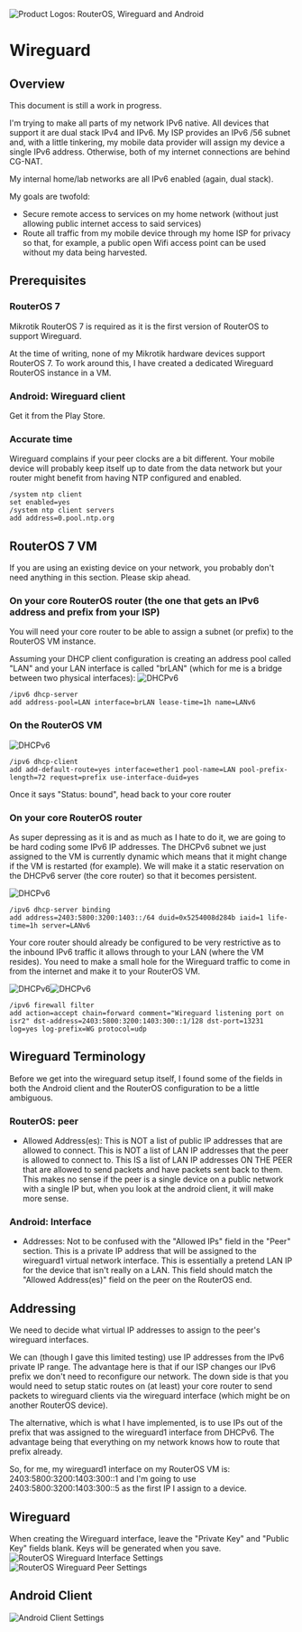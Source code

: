 ![Product Logos: RouterOS, Wireguard and Android](Wireguard/RouterosPlusWireguardPlusAndroid.png)
# Wireguard
## Overview
This document is still a work in progress.

I'm trying to make all parts of my network IPv6 native.  All devices that
support it are dual stack IPv4 and IPv6.  My ISP provides an IPv6 /56 subnet
and, with a little tinkering, my mobile data provider will assign my device a
single IPv6 address.  Otherwise, both of my internet connections are behind
CG-NAT.

My internal home/lab networks are all IPv6 enabled (again, dual stack).

My goals are twofold:
* Secure remote access to services on my home network (without just allowing public internet access to said services)
* Route all traffic from my mobile device through my home ISP for privacy so
that, for example, a public open Wifi access point can be used without my data
being harvested.

## Prerequisites
### RouterOS 7
Mikrotik RouterOS 7 is required as it is the first version of RouterOS to
support Wireguard.

At the time of writing, none of my Mikrotik hardware devices support RouterOS 7.
To work around this, I have created a dedicated Wireguard RouterOS instance in a
VM.

### Android: Wireguard client
Get it from the Play Store.

### Accurate time
Wireguard complains if your peer clocks are a bit different.  Your mobile device
will probably keep itself up to date from the data network but your router might
benefit from having NTP configured and enabled.

```
/system ntp client
set enabled=yes
/system ntp client servers
add address=0.pool.ntp.org
```

## RouterOS 7 VM
If you are using an existing device on your network, you probably don't need anything in this section.  Please skip ahead.

### On your core RouterOS router (the one that gets an IPv6 address and prefix from your ISP)

You will need your core router to be able to assign a subnet (or prefix) to the
RouterOS VM instance.

Assuming your DHCP client configuration is creating an address pool called
"LAN" and your LAN interface is called "brLAN" (which for me is a bridge between
two physical interfaces): ![DHCPv6](Wireguard/DHCPv6-01.png)

```
/ipv6 dhcp-server
add address-pool=LAN interface=brLAN lease-time=1h name=LANv6
```

### On the RouterOS VM
![DHCPv6](Wireguard/DHCPv6-02.png)

```
/ipv6 dhcp-client
add add-default-route=yes interface=ether1 pool-name=LAN pool-prefix-length=72 request=prefix use-interface-duid=yes
```

Once it says "Status: bound", head back to your core router

### On your core RouterOS router
As super depressing as it is and as much as I hate to do it, we are going to be
hard coding some IPv6 IP addresses.  The DHCPv6 subnet we just assigned to the
VM is currently dynamic which means that it might change if the VM is restarted
(for example).  We will make it a static reservation on the DHCPv6 server (the
  core router) so that it becomes persistent.

![DHCPv6](Wireguard/DHCPv6-03.png)

```
/ipv6 dhcp-server binding
add address=2403:5800:3200:1403::/64 duid=0x5254008d284b iaid=1 life-time=1h server=LANv6
```

Your core router should already be configured to be very restrictive as to the
inbound IPv6 traffic it allows through to your LAN (where the VM resides).  You
need to make a small hole for the Wireguard traffic to come in from the internet
and make it to your RouterOS VM.

![DHCPv6](Wireguard/Firewall-01.png)![DHCPv6](Wireguard/Firewall-02.png)

```
/ipv6 firewall filter
add action=accept chain=forward comment="Wireguard listening port on isr2" dst-address=2403:5800:3200:1403:300::1/128 dst-port=13231 log=yes log-prefix=WG protocol=udp
```

## Wireguard Terminology
Before we get into the wireguard setup itself, I found some of the fields in
both the Android client and the RouterOS configuration to be a little ambiguous.

### RouterOS: peer
* Allowed Address(es): This is NOT a list of public IP addresses that are
allowed to connect.  This is NOT a list of LAN IP addresses that the peer is
allowed to connect to.  This IS a list of LAN IP addresses ON THE PEER that are
allowed to send packets and have packets sent back to them.  This makes no sense
if the peer is a single device on a public network with a single IP but, when
you look at the android client, it will make more sense.

### Android: Interface
* Addresses: Not to be confused with the "Allowed IPs" field in the "Peer"
section.  This is a private IP address that will be assigned to the wireguard1
virtual network interface.  This is essentially a pretend LAN IP for the device
that isn't really on a LAN.  This field should match the "Allowed Address(es)"
field on the peer on the RouterOS end.

## Addressing
We need to decide what virtual IP addresses to assign to the peer's wireguard
interfaces.

We can (though I gave this limited testing) use IP addresses from
the IPv6 private IP range.  The advantage here is that if our ISP changes our
IPv6 prefix we don't need to reconfigure our network.  The down side is that you
would need to setup static routes on (at least) your core router to send packets
to wireguard clients via the wireguard interface (which might be on another
RouterOS device).

The alternative, which is what I have implemented, is to use IPs out of the
prefix that was assigned to the wireguard1 interface from DHCPv6.  The advantage
being that everything on my network knows how to route that prefix already.

So, for me, my wireguard1 interface on my RouterOS VM is:
2403:5800:3200:1403:300::1 and I'm going to use 2403:5800:3200:1403:300::5 as
the first IP I assign to a device.

## Wireguard
When creating the Wireguard interface, leave the "Private Key" and "Public Key"
fields blank.  Keys will be generated when you save.
![RouterOS Wireguard Interface Settings](Wireguard/RouterOSWireguard.png)
![RouterOS Wireguard Peer Settings](Wireguard/RouterOSWireguardPeer.png)

## Android Client
![Android Client Settings](Wireguard/AndroidWireguard.png)

